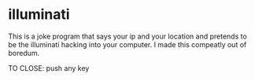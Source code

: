 # illuminati
This is a joke program that says your ip and your location and pretends to be the illuminati hacking into your computer. I made this compeatly out of boredum. 

TO CLOSE: push any key
